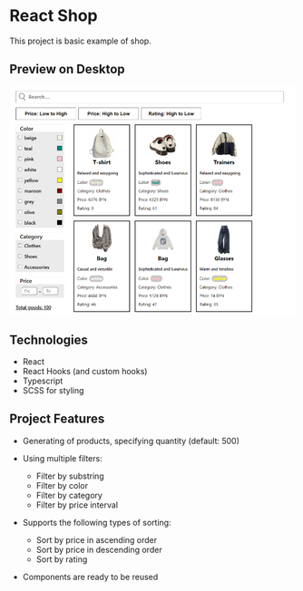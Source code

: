 # React Shop

This project is basic example of shop.

## Preview on Desktop

![Desktop Preview](./preview/desktop.png "Desktop 1440x900px")

## Technologies

- React
- React Hooks (and custom hooks)
- Typescript
- SCSS for styling

## Project Features

- Generating of products, specifying quantity (default: 500)
- Using multiple filters:
  - Filter by substring
  - Filter by color
  - Filter by category
  - Filter by price interval
- Supports the following types of sorting:
  - Sort by price in ascending order
  - Sort by price in descending order 
  - Sort by rating

- Components are ready to be reused
